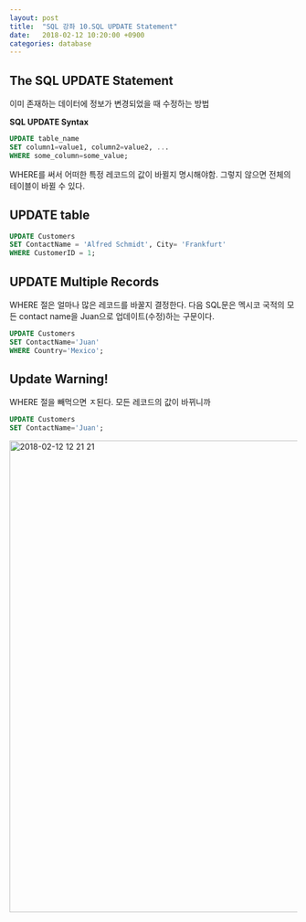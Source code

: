 ```yaml
---
layout: post
title:  "SQL 강좌 10.SQL UPDATE Statement"
date:   2018-02-12 10:20:00 +0900
categories: database
---
```


## The SQL UPDATE Statement

이미 존재하는 데이터에 정보가 변경되었을 때 수정하는 방법

**SQL UPDATE Syntax**

```sql
UPDATE table_name
SET column1=value1, column2=value2, ...
WHERE some_column=some_value;
```

WHERE를 써서 어떠한 특정 레코드의 값이 바뀔지 명시해야함. 그렇지 않으면 전체의 테이블이 바뀔 수 있다.

## UPDATE table

```sql
UPDATE Customers
SET ContactName = 'Alfred Schmidt', City= 'Frankfurt'
WHERE CustomerID = 1;
```

## UPDATE Multiple Records

WHERE 절은 얼마나 많은 레코드를 바꿀지 결정한다. 다음 SQL문은 멕시코 국적의 모든 contact name을 Juan으로 업데이트(수정)하는 구문이다.

```sql
UPDATE Customers
SET ContactName='Juan'
WHERE Country='Mexico';
```

## Update Warning!

WHERE 절을 빼먹으면 ㅈ된다. 모든 레코드의 값이 바뀌니까

```sql
UPDATE Customers
SET ContactName='Juan';
```

<img width="825" alt="2018-02-12 12 21 21" src="https://user-images.githubusercontent.com/33015649/36074961-b4cbdefe-0f8a-11e8-8e59-0de7c00627fb.png">